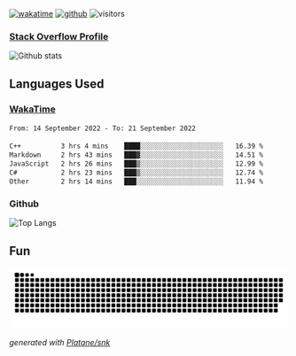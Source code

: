 [![wakatime](https://wakatime.com/badge/user/82c377cd-a54c-404c-b7df-177b313ca539.svg)](https://wakatime.com/@82c377cd-a54c-404c-b7df-177b313ca539)
[![github](https://img.shields.io/github/followers/xinthose?logo=github&style=plastic)](https://github.com/alanhamlett?tab=followers)
![visitors](https://visitor-badge.glitch.me/badge?page_id=xinthose&left_color=green&right_color=red)
### [Stack Overflow Profile](https://stackoverflow.com/users/4056146/xinthose)

![Github stats](https://github-readme-stats.vercel.app/api?username=xinthose&show_icons=true&theme=radical&count_private=true)

## Languages Used

### [WakaTime](https://wakatime.com/)
<!--START_SECTION:waka-->

```text
From: 14 September 2022 - To: 21 September 2022

C++          3 hrs 4 mins    ████░░░░░░░░░░░░░░░░░░░░░   16.39 %
Markdown     2 hrs 43 mins   ███▓░░░░░░░░░░░░░░░░░░░░░   14.51 %
JavaScript   2 hrs 26 mins   ███▒░░░░░░░░░░░░░░░░░░░░░   12.99 %
C#           2 hrs 23 mins   ███▒░░░░░░░░░░░░░░░░░░░░░   12.74 %
Other        2 hrs 14 mins   ███░░░░░░░░░░░░░░░░░░░░░░   11.94 %
```

<!--END_SECTION:waka-->

### Github

![Top Langs](https://github-readme-stats.vercel.app/api/top-langs/?username=xinthose)

## Fun
![github contribution grid snake animation](https://raw.githubusercontent.com/xinthose/xinthose/output/github-contribution-grid-snake.svg)

_generated with [Platane/snk](https://github.com/Platane/snk)_
